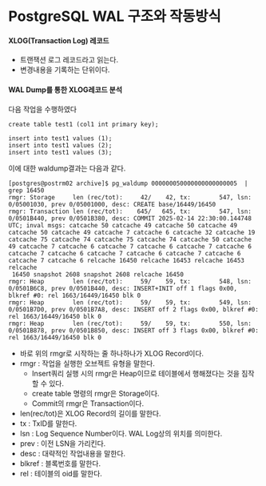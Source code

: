 # PostgreSQL WAL 구조와 작동방식

#### XLOG(Transaction Log) 레코드
- 트랜잭션 로그 레코드라고 읽는다.
- 변경내용을 기록하는 단위이다.

#### WAL Dump를 통한 XLOG레코드 분석
다음 작업을 수행하였다
```
create table test1 (col1 int primary key);

insert into test1 values (1);
insert into test1 values (2);
insert into test1 values (3);
```
이에 대한 waldump결과는 다음과 같다.
```
[postgres@postrm02 archive]$ pg_waldump 000000050000000000000005  | grep 16450
rmgr: Storage     len (rec/tot):     42/    42, tx:        547, lsn: 0/05001030, prev 0/05001000, desc: CREATE base/16449/16450
rmgr: Transaction len (rec/tot):    645/   645, tx:        547, lsn: 0/0501B440, prev 0/0501B380, desc: COMMIT 2025-02-14 22:30:00.144748 UTC; inval msgs: catcache 50 catcache 49 catcache 50 catcache 49 catcache 50 catcache 49 catcache 7 catcache 6 catcache 32 catcache 19 catcache 75 catcache 74 catcache 75 catcache 74 catcache 50 catcache 49 catcache 7 catcache 6 catcache 7 catcache 6 catcache 7 catcache 6 catcache 7 catcache 6 catcache 7 catcache 6 catcache 7 catcache 6 catcache 7 catcache 6 relcache 16450 relcache 16453 relcache 16453 relcache
 16450 snapshot 2608 snapshot 2608 relcache 16450
rmgr: Heap        len (rec/tot):     59/    59, tx:        548, lsn: 0/0501B6C8, prev 0/0501B440, desc: INSERT+INIT off 1 flags 0x00, blkref #0: rel 1663/16449/16450 blk 0
rmgr: Heap        len (rec/tot):     59/    59, tx:        549, lsn: 0/0501B7D0, prev 0/0501B7A8, desc: INSERT off 2 flags 0x00, blkref #0: rel 1663/16449/16450 blk 0
rmgr: Heap        len (rec/tot):     59/    59, tx:        550, lsn: 0/0501B878, prev 0/0501B850, desc: INSERT off 3 flags 0x00, blkref #0: rel 1663/16449/16450 blk 0

```
- 바로 위의 rmgr로 시작하는 줄 하나하나가 XLOG Record이다.
- rmgr : 작업을 실행한 오브젝트 유형을 말한다.
  - Insert쿼리 실행 시의 rmgr은 Heap이므로 테이블에서 행해졌다는 것을 짐작할 수 있다.
  - create table 명령의 rmgr은 Storage이다.
  - Commit의 rmgr은 Transaction이다.
 - len(rec/tot)은 XLOG Record의 길이를 말한다.
 - tx : TxID를 말한다.
 - lsn : Log Sequence Number이다. WAL Log상의 위치를 의미한다.
 - prev : 이전 LSN을 가리킨다.
 - desc : 대략적인 작업내용을 말한다.
 - blkref : 블록번호를 말한다.
 - rel : 테이블의 oid를 말한다.

